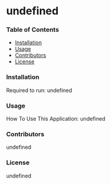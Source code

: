 # undefined

  ### Table of Contents
  - [Installation](#installation)
  - [Usage](#usage)
  - [Contributors](#contributors)
  - [License](#license)

  ### Installation
  Required to run: undefined

  ### Usage
  How To Use This Application: undefined

  ### Contributors
  undefined

  ### License
  undefined

